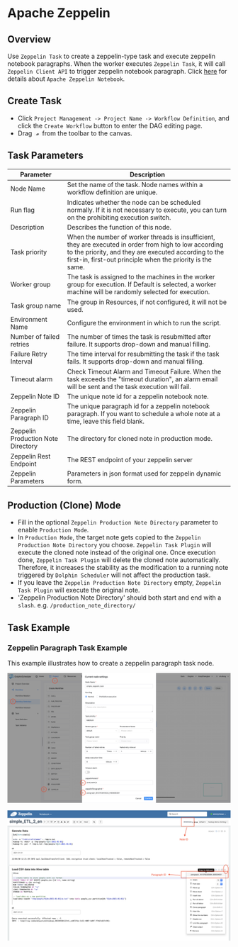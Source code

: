 # Apache Zeppelin

## Overview

Use `Zeppelin Task` to create a zeppelin-type task and execute zeppelin notebook paragraphs. When the worker executes `Zeppelin Task`,
it will call `Zeppelin Client API` to trigger zeppelin notebook paragraph. Click [here](https://zeppelin.apache.org/) for details about `Apache Zeppelin Notebook`. 

## Create Task

- Click `Project Management -> Project Name -> Workflow Definition`, and click the `Create Workflow` button to enter the DAG editing page.
- Drag <img src="../../../../img/tasks/icons/zeppelin.png" width="15"/> from the toolbar to the canvas.

## Task Parameters

| **Parameter** | **Description** |
| ------- | ---------- |
| Node Name | Set the name of the task. Node names within a workflow definition are unique. |
| Run flag | Indicates whether the node can be scheduled normally. If it is not necessary to execute, you can turn on the prohibiting execution switch. |
| Description | Describes the function of this node. |
| Task priority | When the number of worker threads is insufficient, they are executed in order from high to low according to the priority, and they are executed according to the first-in, first-out principle when the priority is the same. |
| Worker group | The task is assigned to the machines in the worker group for execution. If Default is selected, a worker machine will be randomly selected for execution. |
| Task group name | The group in Resources, if not configured, it will not be used. | 
| Environment Name | Configure the environment in which to run the script. |
| Number of failed retries | The number of times the task is resubmitted after failure. It supports drop-down and manual filling. | 
| Failure Retry Interval | The time interval for resubmitting the task if the task fails. It supports drop-down and manual filling. | 
| Timeout alarm | Check Timeout Alarm and Timeout Failure. When the task exceeds the "timeout duration", an alarm email will be sent and the task execution will fail. |
| Zeppelin Note ID | The unique note id for a zeppelin notebook note. |
| Zeppelin Paragraph ID | The unique paragraph id for a zeppelin notebook paragraph. If you want to schedule a whole note at a time, leave this field blank. |
| Zeppelin Production Note Directory | The directory for cloned note in production mode. |
| Zeppelin Rest Endpoint | The REST endpoint of your zeppelin server |
| Zeppelin Parameters | Parameters in json format used for zeppelin dynamic form. |

## Production (Clone) Mode

- Fill in the optional `Zeppelin Production Note Directory` parameter to enable `Production Mode`.
- In `Production Mode`, the target note gets copied to the `Zeppelin Production Note Directory` you choose. 
`Zeppelin Task Plugin` will execute the cloned note instead of the original one. Once execution done, 
`Zeppelin Task Plugin` will delete the cloned note automatically. 
Therefore, it increases the stability as the modification to a running note triggered by `Dolphin Scheduler` 
will not affect the production task.
- If you leave the `Zeppelin Production Note Directory` empty, `Zeppelin Task Plugin` will execute the original note.
- 'Zeppelin Production Note Directory' should both start and end with a `slash`. e.g. `/production_note_directory/`  

## Task Example

### Zeppelin Paragraph Task Example

This example illustrates how to create a zeppelin paragraph task node.

![demo-zeppelin-paragraph](../../../../img/tasks/demo/zeppelin.png)

![demo-get-zeppelin-id](../../../../img/tasks/demo/zeppelin_id.png)

